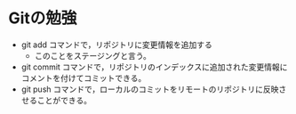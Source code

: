 # Gitの勉強
- git add コマンドで，リポジトリに変更情報を追加する
    - このことをステージングと言う。
- git commit コマンドで，リポジトリのインデックスに追加された変更情報にコメントを付けてコミットできる。
- git push コマンドで，ローカルのコミットをリモートのリポジトリに反映させることができる。
